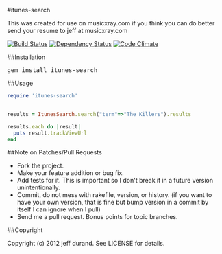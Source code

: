 #itunes-search

This was created for use on musicxray.com if you think you can do better send your resume to jeff at musicxray.com

[![Build Status](https://travis-ci.org/johnnyiller/itunes-search.png?branch=master)](https://travis-ci.org/johnnyiller/itunes-search) [![Dependency Status](https://gemnasium.com/johnnyiller/itunes-search.png)](https://gemnasium.com/johnnyiller/itunes-search) [![Code Climate](https://codeclimate.com/badge.png)](https://codeclimate.com/github/johnnyiller/itunes-search)

##Installation
<pre>
gem install itunes-search
</pre>
	
##Usage
```ruby
require 'itunes-search'


results = ItunesSearch.search("term"=>"The Killers").results

results.each do |result|
  puts result.trackViewUrl
end
```
	

##Note on Patches/Pull Requests
 
* Fork the project.
* Make your feature addition or bug fix.
* Add tests for it. This is important so I don't break it in a
  future version unintentionally.
* Commit, do not mess with rakefile, version, or history.
  (if you want to have your own version, that is fine but bump version in a commit by itself I can ignore when I pull)
* Send me a pull request. Bonus points for topic branches.

##Copyright

Copyright (c) 2012 jeff durand. See LICENSE for details.
